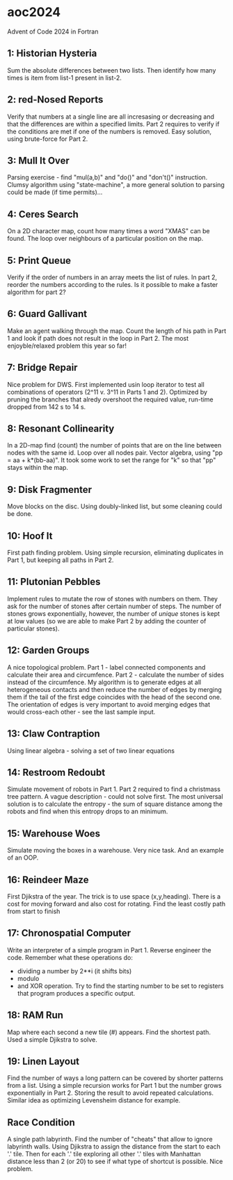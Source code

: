 # aoc2024
Advent of Code 2024 in Fortran

## 1: Historian Hysteria
Sum the absolute differences between two lists.
Then identify how many times is item from list-1 present in list-2.

## 2: red-Nosed Reports
Verify that numbers at a single line are all incresasing or decreasing
and that the differences are within a specified limits. Part 2 requires
to verify if the conditions are met if one of the numbers is removed.
Easy solution, using brute-force for Part 2.

## 3: Mull It Over
Parsing exercise - find "mul(a,b)" and "do()" and "don't()" instruction.
Clumsy algorithm using "state-machine", a more general solution to
parsing could be made (if time permits)...

## 4: Ceres Search
On a 2D character map, count how many times a word "XMAS" can be found.
The loop over neighbours of a particular position on the map.

## 5: Print Queue
Verify if the order of numbers in an array meets the list of rules.
In part 2, reorder the numbers according to the rules.
Is it possible to make a faster algorithm for part 2?

## 6: Guard Gallivant
Make an agent walking through the map. Count the length of his path in Part 1
and look if path does not result in the loop in Part 2.
The most enjoyble/relaxed problem this year so far!

## 7: Bridge Repair
Nice problem for DWS. First implemented usin loop iterator to test all
combinations of operators (2^11 v. 3^11 in Parts 1 and 2).
Optimized by pruning the branches that alredy overshoot the required value,
run-time dropped from 142 s to 14 s.

## 8: Resonant Collinearity
In a 2D-map find (count) the number of points that are on the line between
nodes with the same id. Loop over all nodes pair.
Vector algebra, using "pp = aa + k*(bb-aa)". It took some work to set the
range for "k" so that "pp" stays within the map.

## 9: Disk Fragmenter
Move blocks on the disc. Using doubly-linked list, but some cleaning could
be done.

## 10: Hoof It
First path finding problem. Using simple recursion, eliminating duplicates
in Part 1, but keeping all paths in Part 2.

## 11: Plutonian Pebbles
Implement rules to mutate the row of stones with numbers on them.
They ask for the number of stones after certain number of steps.
The number of stones grows exponentially, however, the number of *unique*
stones is kept at low values (so we are able to make Part 2 by adding
the counter of particular stones).

## 12: Garden Groups
A nice topological problem. Part 1 - label connected components and calculate
their area and circumfence. Part 2 - calculate the number of sides instead of
the circumfence. My algorithm is to generate edges at all heterogeneous
contacts and then reduce the number of edges by merging them if the tail of
the first edge coincides with the head of the second one. The orientation
of edges is very important to avoid merging edges that would cross-each
other - see the last sample input.

## 13: Claw Contraption
Using linear algebra - solving a set of two linear equations

## 14: Restroom Redoubt
Simulate movement of robots in Part 1. Part 2 required to find a christmass
tree pattern. A vague description - could not solve first. The most universal
solution is to calculate the entropy - the sum of square distance among the
robots and find when this entropy drops to an minimum.

## 15: Warehouse Woes
Simulate moving the boxes in a warehouse. Very nice task. And an example of
an OOP.

## 16: Reindeer Maze
First Djikstra of the year. The trick is to use space (x,y,heading). There is a
cost for moving forward and also cost for rotating. Find the least costly path
from start to finish

## 17: Chronospatial Computer
Write an interpreter of a simple program in Part 1. Reverse engineer the code.
Remember what these operations do:
- dividing a number by 2**i (it shifts bits)
- modulo
- and XOR operation.
Try to find the starting number to be set to registers that program produces
a specific output.

## 18: RAM Run
Map where each second a new tile (#) appears. Find the shortest path. 
Used a simple Djikstra to solve.

## 19: Linen Layout
Find the number of ways a long pattern can be covered by shorter patterns from 
a list. Using a simple recursion works for Part 1 but the number grows
exponentially in Part 2. Storing the result to avoid repeated calculations.
Similar idea as optimizing Levensheim distance for example.

## Race Condition
A single path labyrinth. Find the number of "cheats" that allow to ignore
labyrinth walls. Using Djikstra to assign the distance from the start to
each '.' tile. Then for each '.' tile exploring all other '.' tiles with
Manhattan distance less than 2 (or 20) to see if what type of shortcut is
possible. Nice problem.
